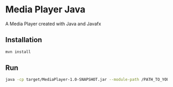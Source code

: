 # Media Player Java

A Media Player created with Java and Javafx

## Installation 

```bash
mvn install 
```

## Run

```bash
java -cp target/MediaPlayer-1.0-SNAPSHOT.jar --module-path /PATH_TO_YOUR_JAVAFX_SDK/lib/ --add-modules javafx.controls,javafx.fxml,javafx.media com.lehnert.App
```
